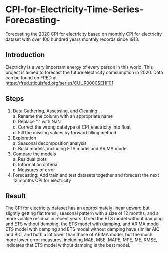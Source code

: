 # CPI-for-Electricity-Time-Series-Forecasting-
Forecasting the 2020 CPI for electricity based on monthly CPI for electricity dataset with over 100 hundred years monthly records since 1913.
## Introduction
Electricity is a very important energy of every person in this world. This project is aimed to forecast the future electricity comsumption in 2020. Data can be found on FRED at https://fred.stlouisfed.org/series/CUUR0000SEHF01
## Steps
1. Data Gathering, Assessing, and Cleaning
<br>      a. Rename the column with an appropriate name
<br>      b. Replace "." with NaN
<br>      c. Correct the wrong datatype of CPI_electricity into float
<br>      d. Fill the missing values by forward filling method
2. Exploration
<br>      a. Seasonal decomposition analysis
<br>      b. Build models, including ETS model and ARIMA model
3. Compare the models
<br>      a. Residual plots
<br>      b. Information criteria
<br>      c. Measures of error
4. Forecasting: Add train and test datasets together and forecast the next 12 months CPI for electricity
## Result
The CPI for electricity dataset has an approximately linear upward but slightly getting flat trend , seasonal pattern with a size of 12 months, and a more volatile residual in recent years. I tried the ETS model without damping and ETS without damping, the ETS model with damping, and ARIMA model.
ETS model with damping and ETS model without damping have similar AIC and BIC, and both a lot lower than those of ARIMA model, but the much more lower error measures, including MAE, MSE, MAPE, MPE, ME, RMSE, indicates that ETS model without damping is the best model. 
